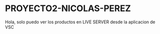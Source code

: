 # PROYECTO2-NICOLAS-PEREZ

Hola, solo puedo ver los productos en LIVE SERVER desde la aplicacion de VSC
